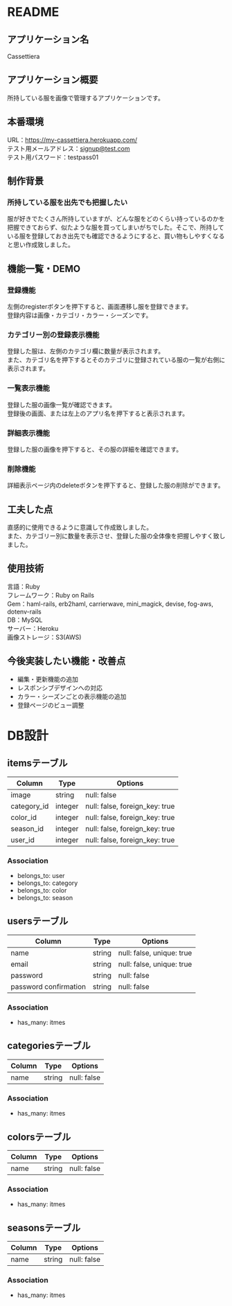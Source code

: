 # README

## アプリケーション名
Cassettiera

## アプリケーション概要
所持している服を画像で管理するアプリケーションです。

## 本番環境
URL：https://my-cassettiera.herokuapp.com/  
テスト用メールアドレス：signup@test.com  
テスト用パスワード：testpass01  

## 制作背景

### 所持している服を出先でも把握したい

服が好きでたくさん所持していますが、どんな服をどのくらい持っているのかを把握できておらず、似たような服を買ってしまいがちでした。そこで、所持している服を登録しておき出先でも確認できるようにすると、買い物もしやすくなると思い作成致しました。  


## 機能一覧・DEMO


### 登録機能
左側のregisterボタンを押下すると、画面遷移し服を登録できます。  
登録内容は画像・カテゴリ・カラー・シーズンです。

### カテゴリー別の登録表示機能
登録した服は、左側のカテゴリ欄に数量が表示されます。  
また、カテゴリ名を押下するとそのカテゴリに登録されている服の一覧が右側に表示されます。

### 一覧表示機能
登録した服の画像一覧が確認できます。  
登録後の画面、または左上のアプリ名を押下すると表示されます。

### 詳細表示機能
登録した服の画像を押下すると、その服の詳細を確認できます。

### 削除機能
詳細表示ページ内のdeleteボタンを押下すると、登録した服の削除ができます。


## 工夫した点
直感的に使用できるように意識して作成致しました。  
また、カテゴリー別に数量を表示させ、登録した服の全体像を把握しやすく致しました。

## 使用技術
言語：Ruby  
フレームワーク：Ruby on Rails  
Gem：haml-rails, erb2haml, carrierwave, mini_magick, devise, fog-aws, dotenv-rails  
DB：MySQL  
サーバー：Heroku  
画像ストレージ：S3(AWS)


## 今後実装したい機能・改善点
- 編集・更新機能の追加
- レスポンシブデザインへの対応
- カラー・シーズンごとの表示機能の追加
- 登録ページのビュー調整


# DB設計

## itemsテーブル
|Column|Type|Options|
|------|----|-------|
|image|string|null: false|
|category_id|integer|null: false, foreign_key: true|
|color_id|integer|null: false, foreign_key: true|
|season_id|integer|null: false, foreign_key: true|
|user_id|integer|null: false, foreign_key: true|

### Association
- belongs_to: user
- belongs_to: category
- belongs_to: color
- belongs_to: season

## usersテーブル
|Column|Type|Options|
|------|----|-------|
|name|string|null: false, unique: true|
|email|string|null: false, unique: true|
|password|string|null: false|
|password confirmation|string|null: false|

### Association
- has_many: itmes

## categoriesテーブル
|Column|Type|Options|
|------|----|-------|
|name|string|null: false|

### Association
- has_many: itmes

## colorsテーブル
|Column|Type|Options|
|------|----|-------|
|name|string|null: false|

### Association
- has_many: itmes

## seasonsテーブル
|Column|Type|Options|
|------|----|-------|
|name|string|null: false|

### Association
- has_many: itmes
